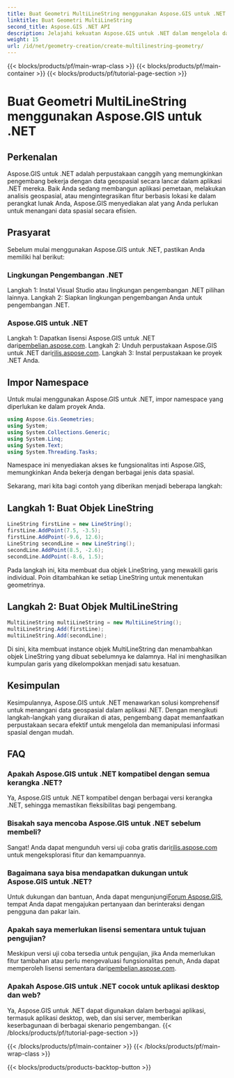 ```yaml
---
title: Buat Geometri MultiLineString menggunakan Aspose.GIS untuk .NET
linktitle: Buat Geometri MultiLineString
second_title: Aspose.GIS .NET API
description: Jelajahi kekuatan Aspose.GIS untuk .NET dalam mengelola data geospasial secara efisien. Unduh sekarang untuk pengalaman yang lancar.
weight: 15
url: /id/net/geometry-creation/create-multilinestring-geometry/
---
```


{{< blocks/products/pf/main-wrap-class >}}
{{< blocks/products/pf/main-container >}}
{{< blocks/products/pf/tutorial-page-section >}}

# Buat Geometri MultiLineString menggunakan Aspose.GIS untuk .NET

## Perkenalan
Aspose.GIS untuk .NET adalah perpustakaan canggih yang memungkinkan pengembang bekerja dengan data geospasial secara lancar dalam aplikasi .NET mereka. Baik Anda sedang membangun aplikasi pemetaan, melakukan analisis geospasial, atau mengintegrasikan fitur berbasis lokasi ke dalam perangkat lunak Anda, Aspose.GIS menyediakan alat yang Anda perlukan untuk menangani data spasial secara efisien.
## Prasyarat
Sebelum mulai menggunakan Aspose.GIS untuk .NET, pastikan Anda memiliki hal berikut:
### Lingkungan Pengembangan .NET
Langkah 1: Instal Visual Studio atau lingkungan pengembangan .NET pilihan lainnya.
Langkah 2: Siapkan lingkungan pengembangan Anda untuk pengembangan .NET.
### Aspose.GIS untuk .NET
 Langkah 1: Dapatkan lisensi Aspose.GIS untuk .NET dari[pembelian.aspose.com](https://purchase.aspose.com/buy).
 Langkah 2: Unduh perpustakaan Aspose.GIS untuk .NET dari[rilis.aspose.com](https://releases.aspose.com/gis/net/).
Langkah 3: Instal perpustakaan ke proyek .NET Anda.

## Impor Namespace
Untuk mulai menggunakan Aspose.GIS untuk .NET, impor namespace yang diperlukan ke dalam proyek Anda.

```csharp
using Aspose.Gis.Geometries;
using System;
using System.Collections.Generic;
using System.Linq;
using System.Text;
using System.Threading.Tasks;
```
Namespace ini menyediakan akses ke fungsionalitas inti Aspose.GIS, memungkinkan Anda bekerja dengan berbagai jenis data spasial.

Sekarang, mari kita bagi contoh yang diberikan menjadi beberapa langkah:
## Langkah 1: Buat Objek LineString
```csharp
LineString firstLine = new LineString();
firstLine.AddPoint(7.5, -3.5);
firstLine.AddPoint(-9.6, 12.6);
LineString secondLine = new LineString();
secondLine.AddPoint(8.5, -2.6);
secondLine.AddPoint(-8.6, 1.5);
```
Pada langkah ini, kita membuat dua objek LineString, yang mewakili garis individual. Poin ditambahkan ke setiap LineString untuk menentukan geometrinya.
## Langkah 2: Buat Objek MultiLineString
```csharp
MultiLineString multiLineString = new MultiLineString();
multiLineString.Add(firstLine);
multiLineString.Add(secondLine);
```
Di sini, kita membuat instance objek MultiLineString dan menambahkan objek LineString yang dibuat sebelumnya ke dalamnya. Hal ini menghasilkan kumpulan garis yang dikelompokkan menjadi satu kesatuan.

## Kesimpulan
Kesimpulannya, Aspose.GIS untuk .NET menawarkan solusi komprehensif untuk menangani data geospasial dalam aplikasi .NET. Dengan mengikuti langkah-langkah yang diuraikan di atas, pengembang dapat memanfaatkan perpustakaan secara efektif untuk mengelola dan memanipulasi informasi spasial dengan mudah.
## FAQ
### Apakah Aspose.GIS untuk .NET kompatibel dengan semua kerangka .NET?
Ya, Aspose.GIS untuk .NET kompatibel dengan berbagai versi kerangka .NET, sehingga memastikan fleksibilitas bagi pengembang.
### Bisakah saya mencoba Aspose.GIS untuk .NET sebelum membeli?
 Sangat! Anda dapat mengunduh versi uji coba gratis dari[rilis.aspose.com](https://releases.aspose.com/) untuk mengeksplorasi fitur dan kemampuannya.
### Bagaimana saya bisa mendapatkan dukungan untuk Aspose.GIS untuk .NET?
 Untuk dukungan dan bantuan, Anda dapat mengunjungi[Forum Aspose.GIS](https://forum.aspose.com/c/gis/33), tempat Anda dapat mengajukan pertanyaan dan berinteraksi dengan pengguna dan pakar lain.
### Apakah saya memerlukan lisensi sementara untuk tujuan pengujian?
Meskipun versi uji coba tersedia untuk pengujian, jika Anda memerlukan fitur tambahan atau perlu mengevaluasi fungsionalitas penuh, Anda dapat memperoleh lisensi sementara dari[pembelian.aspose.com](https://purchase.aspose.com/temporary-license/).
### Apakah Aspose.GIS untuk .NET cocok untuk aplikasi desktop dan web?
Ya, Aspose.GIS untuk .NET dapat digunakan dalam berbagai aplikasi, termasuk aplikasi desktop, web, dan sisi server, memberikan keserbagunaan di berbagai skenario pengembangan.
{{< /blocks/products/pf/tutorial-page-section >}}

{{< /blocks/products/pf/main-container >}}
{{< /blocks/products/pf/main-wrap-class >}}

{{< blocks/products/products-backtop-button >}}
